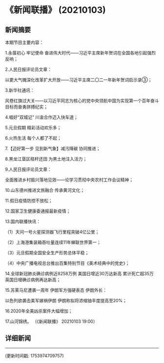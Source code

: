 # 《新闻联播》 (20210103)

## 新闻摘要

本期节目主要内容：


1.永葆初心 牢记使命 奋进伟大时代——习近平主席新年贺词在全国各地引起强烈反响；


2.人民日报评论员文章：

以更大气魄深化改革扩大开放——习近平主席二〇二一年新年贺词启示录③；


3.新华社通讯：

风卷红旗过大关——以习近平同志为核心的党中央领航中国为实现第一个百年奋斗目标而奋勇拼搏纪实；


4.唱好“双城记” 川渝合作迈入快车道；


5.元旦假期 精彩活动欢乐多；


6.火热生活 每个人都了不起；


7.【迈好第一步 见到新气象】减污降碳 协同推进；


8.黑龙江垦区秸秆还田 为黑土地注入活力；


9.人民日报评论员文章：

全面推进乡村振兴落地见效——论学习贯彻中央农村工作会议精神；


10.山东德州推进文旅融合 传承黄河文化；


11.假日疫情防控不放松；


12.国家卫生健康委通报最新疫情；


13.国内联播快讯：


（1）天问一号火星探测器飞行里程突破4亿公里；


（2）上海港集装箱吞吐量连续11年蝉联世界第一；


（3）元旦假期全国安全生产形势总体平稳；


（4）中央广播电视总台推出百集特别节目《美术经典中的党史》；


14.全球新冠肺炎确诊病例近8258万例 美国日增近30万达新高 累计死亡超35万 英国日增确诊病例再达新高；


15.苏莱马尼遭袭一周年 伊朗军方强硬表态 伊朗外长：

以色列欲袭击美军嫁祸伊朗 伊朗称拟将浓缩铀丰度提高至20%；


16.2020年全美凶杀案件大幅增加；


17.山河锦绣。
（《新闻联播》 20210103 19:00）

## 详细新闻

---

(更新时间戳: 1753974709757)

